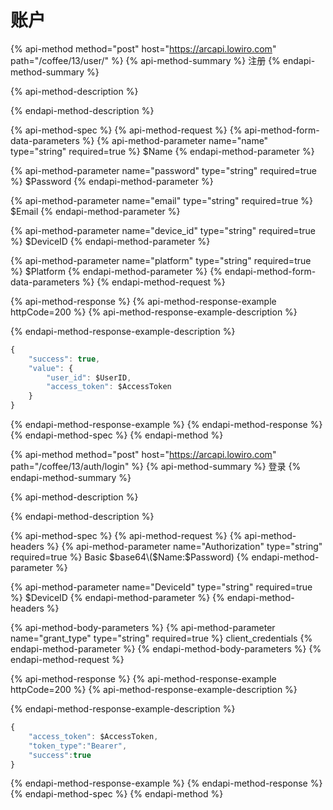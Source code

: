 # 账户

{% api-method method="post" host="https://arcapi.lowiro.com" path="/coffee/13/user/" %}
{% api-method-summary %}
注册
{% endapi-method-summary %}

{% api-method-description %}

{% endapi-method-description %}

{% api-method-spec %}
{% api-method-request %}
{% api-method-form-data-parameters %}
{% api-method-parameter name="name" type="string" required=true %}
$Name
{% endapi-method-parameter %}

{% api-method-parameter name="password" type="string" required=true %}
$Password
{% endapi-method-parameter %}

{% api-method-parameter name="email" type="string" required=true %}
$Email
{% endapi-method-parameter %}

{% api-method-parameter name="device\_id" type="string" required=true %}
$DeviceID
{% endapi-method-parameter %}

{% api-method-parameter name="platform" type="string" required=true %}
$Platform
{% endapi-method-parameter %}
{% endapi-method-form-data-parameters %}
{% endapi-method-request %}

{% api-method-response %}
{% api-method-response-example httpCode=200 %}
{% api-method-response-example-description %}

{% endapi-method-response-example-description %}

```javascript
{
    "success": true,
    "value": {
        "user_id": $UserID,
        "access_token": $AccessToken
    }
}
```
{% endapi-method-response-example %}
{% endapi-method-response %}
{% endapi-method-spec %}
{% endapi-method %}

{% api-method method="post" host="https://arcapi.lowiro.com" path="/coffee/13/auth/login" %}
{% api-method-summary %}
登录
{% endapi-method-summary %}

{% api-method-description %}

{% endapi-method-description %}

{% api-method-spec %}
{% api-method-request %}
{% api-method-headers %}
{% api-method-parameter name="Authorization" type="string" required=true %}
Basic $base64\($Name:$Password\)
{% endapi-method-parameter %}

{% api-method-parameter name="DeviceId" type="string" required=true %}
$DeviceID
{% endapi-method-parameter %}
{% endapi-method-headers %}

{% api-method-body-parameters %}
{% api-method-parameter name="grant\_type" type="string" required=true %}
client\_credentials
{% endapi-method-parameter %}
{% endapi-method-body-parameters %}
{% endapi-method-request %}

{% api-method-response %}
{% api-method-response-example httpCode=200 %}
{% api-method-response-example-description %}

{% endapi-method-response-example-description %}

```javascript
{
    "access_token": $AccessToken,
    "token_type":"Bearer",
    "success":true
}
```
{% endapi-method-response-example %}
{% endapi-method-response %}
{% endapi-method-spec %}
{% endapi-method %}

